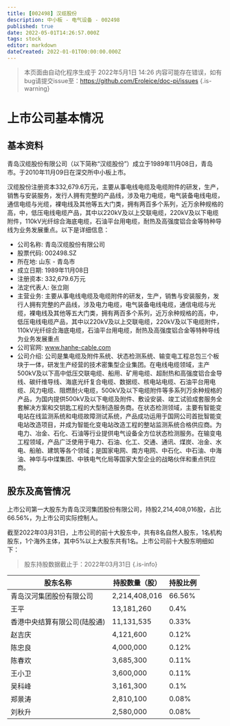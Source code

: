 ```yaml
---
title: [002498] 汉缆股份
description: 中小板 - 电气设备 - 002498
published: true
date: 2022-05-01T14:26:57.000Z
tags: stock
editor: markdown
dateCreated: 2022-01-01T00:00:00.000Z
---
```


> 本页面由自动化程序生成于 2022年5月1日 14:26
> 内容可能存在错误，如有bug请提交issue至：https://github.com/Eroleice/doc-pi/issues
{.is-warning}

# 上市公司基本情况

## 基本资料

青岛汉缆股份有限公司（以下简称“汉缆股份”）成立于1989年11月08日，青岛市。于2010年11月09日在深交所中小板上市。

汉缆股份注册资本332,679.6万元，主要从事电线电缆及电缆附件的研发，生产，销售与安装服务，发行人拥有完整的产品线，涉及电力电缆，电气装备电线电缆，通信电缆与光缆，裸电线及其他等五大门类，拥有两百多个系列，近万余种规格的高，中，低压电线电缆产品，其中以220kV及以上交联电缆，220kV及以下电缆附件，110kV光纤综合海底电缆，石油平台用电缆，耐热及高强度铝合金等特种导线为业务发展重点。以下是详细信息：

- 公司名称: 青岛汉缆股份有限公司
- 股票代码: 002498.SZ
- 所在地: 山东 - 青岛市
- 成立日期: 1989年11月08日
- 注册资本: 332,679.6万元
- 法定代表人: 张立刚
- 主营业务: 主要从事电线电缆及电缆附件的研发，生产，销售与安装服务，发行人拥有完整的产品线，涉及电力电缆，电气装备电线电缆，通信电缆与光缆，裸电线及其他等五大门类，拥有两百多个系列，近万余种规格的高，中，低压电线电缆产品，其中以220kV及以上交联电缆，220kV及以下电缆附件，110kV光纤综合海底电缆，石油平台用电缆，耐热及高强度铝合金等特种导线为业务发展重点
- 公司官网: www.hanhe-cable.com
- 公司介绍: 公司是集电缆及附件系统、状态检测系统、输变电工程总包三个板块于一体，研发生产经营的技术密集型企业集团。在电线电缆领域，主产500kV及以下高中低压交联电缆、船用、矿用电缆、超耐热和高强度铝合金导线、碳纤维导线、海底光纤复合电缆、数据缆、核电站电缆、石油平台用电缆、风力电缆、阻燃耐火电缆，500kV及以下电缆附件等多系列万余种规格的产品，为国内提供500kV及以下电缆及附件、敷设安装、竣工试验成套服务全套解决方案和交钥匙工程的大型制造服务商。在状态检测领域，主要有智能变电站在线监测系统和电缆故障测试系统，产品成功运用于国网公司首批智能变电站改造项目，并成为智能化变电站改造工程的整站监测系统合格供应商。为电力、冶金、石化、石油等行业提供电气设备全方位状态检测服务。在输变电工程领域，产品广泛使用于电力、石油、化工、交通、通讯、煤炭、冶金、水电、船舶、建筑等各个领域；是国家电网、南方电网、中石化、中石油、中海油、神华与中煤集团、中铁电气化局等国家大型企业的战略伙伴和重点供应商。


## 股东及高管情况

上市公司第一大股东为青岛汉河集团股份有限公司，持股2,214,408,016股，占比66.56%，为上市公司实际控制人。

截至2022年03月31日，上市公司的前十大股东中，共有8名自然人股东，1名机构股东，1个海外主体，其中5%以上大股东共有1名。上市公司前十大股东明细如下：

> 股东持股数据截止于：2022年03月31日
{.is-info}

| 股东名称 | 持股数量（股） | 持股比例 |
| --- | --- | --- |
| 青岛汉河集团股份有限公司 | 2,214,408,016 | 66.56% |
| 王平 | 13,181,260 | 0.4% |
| 香港中央结算有限公司(陆股通) | 11,131,535 | 0.33% |
| 赵吉庆 | 4,121,600 | 0.12% |
| 陈忠良 | 4,000,000 | 0.12% |
| 陈春欢 | 3,685,300 | 0.11% |
| 王小卫 | 3,600,000 | 0.11% |
| 吴科峰 | 3,161,300 | 0.1% |
| 郑景涛 | 2,810,100 | 0.08% |
| 刘秋升 | 2,580,000 | 0.08% |




